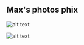 ## Max's photos phix

![alt text](https://github.com/mvlyke/Photography/raw/master/DSC_0134_00001.jpg "So make the most of it!")

![alt text](https://github.com/mvlyke/Photography/raw/master/DSC_0134_00001.jpg "So make the most of it!")
